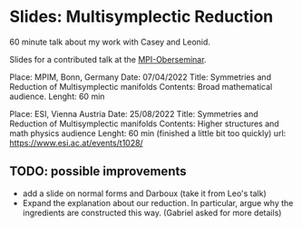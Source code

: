 # Slides: Multisymplectic Reduction
60 minute talk about my work with Casey and Leonid.

Slides for a contributed talk at the [MPI-Oberseminar](https://www.mpim-bonn.mpg.de/node/158).


Place: MPIM, Bonn, Germany
Date: 07/04/2022
Title: Symmetries and Reduction of Multisymplectic manifolds
Contents: Broad mathematical audience.
Lenght: 60 min

Place: ESI, Vienna Austria
Date: 25/08/2022
Title: Symmetries and Reduction of Multisymplectic manifolds
Contents: Higher structures and math physics audience
Lenght: 60 min (finished a little bit too quickly)
url: https://www.esi.ac.at/events/t1028/


## TODO: possible improvements
- add a slide on normal forms and Darboux (take it from Leo's talk)
- Expand the explanation about our reduction. In particular, argue why the ingredients are constructed this way. (Gabriel asked for more details)


